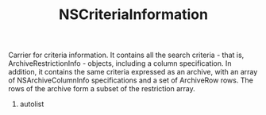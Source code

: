 ﻿---
uid: crmscript_ref_NSCriteriaInformation
title: NSCriteriaInformation
intellisense: Void.NSCriteriaInformation
keywords: NSCriteriaInformation
so.topic: reference
---

Carrier for criteria information. It contains all the search criteria - that is, ArchiveRestrictionInfo - objects, including a  column specification. In addition, it contains the same criteria expressed as an archive, with an array of NSArchiveColumnInfo specifications and a set of ArchiveRow rows. The rows of the archive form a subset of the restriction array.

1. autolist 

